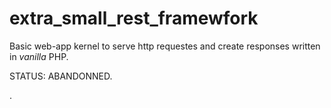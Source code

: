 extra_small_rest_framewfork
==========================
Basic web-app kernel to serve http requestes and create responses written in <i>vanilla</i> PHP.

<p>STATUS: ABANDONNED.</p>


.
